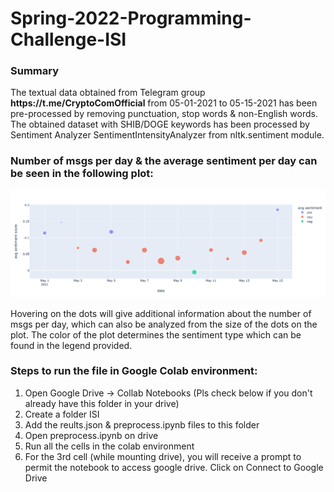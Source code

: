 # Spring-2022-Programming-Challenge-ISI

<h3>Summary</h3>
The textual data obtained from Telegram group <b>https://t.me/CryptoComOfficial</b> from 05-01-2021 to 05-15-2021 has been pre-processed by removing punctuation, stop words & non-English words. The obtained dataset with SHIB/DOGE keywords has been processed by Sentiment Analyzer SentimentIntensityAnalyzer from nltk.sentiment module. 

<br>
<h3>Number of msgs per day & the average sentiment per day can be seen in the following plot:</h3>

![alt text](https://github.com/pia-nyk/Spring-2022-Programming-Challenge-ISI/blob/master/sentiment%20plot%20by%20date.png)

Hovering on the dots will give additional information about the number of msgs per day, which can also be analyzed from the size of the dots on the plot. The color of the plot determines the sentiment type which can be found in the legend provided.

<h3>Steps to run the file in Google Colab environment:</h3>
<ol>
  <li> Open Google Drive -> Collab Notebooks (Pls check below if you don't already have this folder in your drive)  </li>
  <li> Create a folder ISI</li>
  <li> Add the reults.json & preprocess.ipynb files to this folder </li>
  <li> Open preprocess.ipynb on drive </li>
  <li> Run all the cells in the colab environment </li>
  <li> For the 3rd cell (while mounting drive), you will receive a prompt to permit the notebook to access google drive. Click on Connect to Google Drive</li>
</ol>
